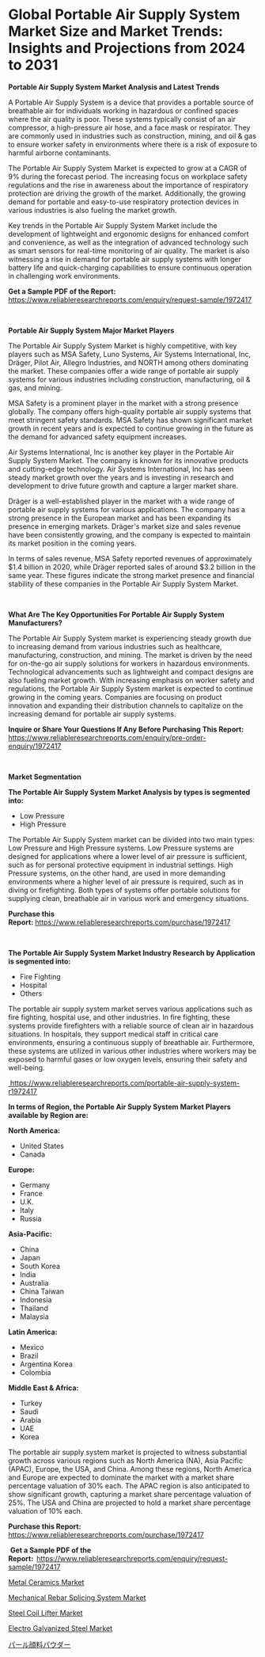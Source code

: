 <p><h1>Global Portable Air Supply System Market Size and Market Trends: Insights and Projections from 2024 to 2031</h1></p><p><strong>Portable Air Supply System Market Analysis and Latest Trends</strong></p>
<p><p>A Portable Air Supply System is a device that provides a portable source of breathable air for individuals working in hazardous or confined spaces where the air quality is poor. These systems typically consist of an air compressor, a high-pressure air hose, and a face mask or respirator. They are commonly used in industries such as construction, mining, and oil & gas to ensure worker safety in environments where there is a risk of exposure to harmful airborne contaminants.</p><p>The Portable Air Supply System Market is expected to grow at a CAGR of 9% during the forecast period. The increasing focus on workplace safety regulations and the rise in awareness about the importance of respiratory protection are driving the growth of the market. Additionally, the growing demand for portable and easy-to-use respiratory protection devices in various industries is also fueling the market growth.</p><p>Key trends in the Portable Air Supply System Market include the development of lightweight and ergonomic designs for enhanced comfort and convenience, as well as the integration of advanced technology such as smart sensors for real-time monitoring of air quality. The market is also witnessing a rise in demand for portable air supply systems with longer battery life and quick-charging capabilities to ensure continuous operation in challenging work environments.</p></p>
<p><strong>Get a Sample PDF of the Report:&nbsp;</strong> <a href="https://www.reliableresearchreports.com/enquiry/request-sample/1972417">https://www.reliableresearchreports.com/enquiry/request-sample/1972417</a></p>
<p>&nbsp;</p>
<p><strong>Portable Air Supply System Major Market Players</strong></p>
<p><p>The Portable Air Supply System Market is highly competitive, with key players such as MSA Safety, Luno Systems, Air Systems International, Inc, Dräger, Pilot Air, Allegro Industries, and NORTH among others dominating the market. These companies offer a wide range of portable air supply systems for various industries including construction, manufacturing, oil & gas, and mining.</p><p>MSA Safety is a prominent player in the market with a strong presence globally. The company offers high-quality portable air supply systems that meet stringent safety standards. MSA Safety has shown significant market growth in recent years and is expected to continue growing in the future as the demand for advanced safety equipment increases.</p><p>Air Systems International, Inc is another key player in the Portable Air Supply System Market. The company is known for its innovative products and cutting-edge technology. Air Systems International, Inc has seen steady market growth over the years and is investing in research and development to drive future growth and capture a larger market share.</p><p>Dräger is a well-established player in the market with a wide range of portable air supply systems for various applications. The company has a strong presence in the European market and has been expanding its presence in emerging markets. Dräger's market size and sales revenue have been consistently growing, and the company is expected to maintain its market position in the coming years.</p><p>In terms of sales revenue, MSA Safety reported revenues of approximately $1.4 billion in 2020, while Dräger reported sales of around $3.2 billion in the same year. These figures indicate the strong market presence and financial stability of these companies in the Portable Air Supply System Market.</p></p>
<p>&nbsp;</p>
<p><strong>What Are The Key Opportunities For Portable Air Supply System Manufacturers?</strong></p>
<p><p>The Portable Air Supply System market is experiencing steady growth due to increasing demand from various industries such as healthcare, manufacturing, construction, and mining. The market is driven by the need for on-the-go air supply solutions for workers in hazardous environments. Technological advancements such as lightweight and compact designs are also fueling market growth. With increasing emphasis on worker safety and regulations, the Portable Air Supply System market is expected to continue growing in the coming years. Companies are focusing on product innovation and expanding their distribution channels to capitalize on the increasing demand for portable air supply systems.</p></p>
<p><strong>Inquire or Share Your Questions If Any Before Purchasing This Report:</strong> <a href="https://www.reliableresearchreports.com/enquiry/pre-order-enquiry/1972417">https://www.reliableresearchreports.com/enquiry/pre-order-enquiry/1972417</a></p>
<p>&nbsp;</p>
<p><strong>Market Segmentation</strong></p>
<p><strong>The Portable Air Supply System Market Analysis by types is segmented into:</strong></p>
<p><ul><li>Low Pressure</li><li>High Pressure</li></ul></p>
<p><p>The Portable Air Supply System market can be divided into two main types: Low Pressure and High Pressure systems. Low Pressure systems are designed for applications where a lower level of air pressure is sufficient, such as for personal protective equipment in industrial settings. High Pressure systems, on the other hand, are used in more demanding environments where a higher level of air pressure is required, such as in diving or firefighting. Both types of systems offer portable solutions for supplying clean, breathable air in various work and emergency situations.</p></p>
<p><strong>Purchase this Report:&nbsp;</strong><a href="https://www.reliableresearchreports.com/purchase/1972417">https://www.reliableresearchreports.com/purchase/1972417</a></p>
<p>&nbsp;</p>
<p><strong>The Portable Air Supply System Market Industry Research by Application is segmented into:</strong></p>
<p><ul><li>Fire Fighting</li><li>Hospital</li><li>Others</li></ul></p>
<p><p>The portable air supply system market serves various applications such as fire fighting, hospital use, and other industries. In fire fighting, these systems provide firefighters with a reliable source of clean air in hazardous situations. In hospitals, they support medical staff in critical care environments, ensuring a continuous supply of breathable air. Furthermore, these systems are utilized in various other industries where workers may be exposed to harmful gases or low oxygen levels, ensuring their safety and well-being.</p></p>
<p><a href="https://www.reliableresearchreports.com/portable-air-supply-system-r1972417">&nbsp;https://www.reliableresearchreports.com/portable-air-supply-system-r1972417</a></p>
<p><strong>In terms of Region, the Portable Air Supply System Market Players available by Region are:</strong></p>
<p>
    <p> <strong> North America: </strong>
        <ul>
            <li>United States</li>
            <li>Canada</li>
        </ul>
        </p> 
    <p> <strong> Europe: </strong>
        <ul>
            <li>Germany</li>
            <li>France</li>
            <li>U.K.</li>
            <li>Italy</li>
            <li>Russia</li>
        </ul>
        </p> 
    <p> <strong> Asia-Pacific: </strong>
        <ul>
            <li>China</li>
            <li>Japan</li>
            <li>South Korea</li>
            <li>India</li>
            <li>Australia</li>
            <li>China Taiwan</li>
            <li>Indonesia</li>
            <li>Thailand</li>
            <li>Malaysia</li>
        </ul>
        </p> 
    <p> <strong> Latin America: </strong>
        <ul>
            <li>Mexico</li>
            <li>Brazil</li>
            <li>Argentina Korea</li>
            <li>Colombia</li>
        </ul>
        </p> 
    <p> <strong> Middle East & Africa: </strong>
        <ul>
            <li>Turkey</li>
            <li>Saudi</li>
            <li>Arabia</li>
            <li>UAE</li>
            <li>Korea</li>
        </ul>
    </p>
    </p>
<p><p>The portable air supply system market is projected to witness substantial growth across various regions such as North America (NA), Asia Pacific (APAC), Europe, the USA, and China. Among these regions, North America and Europe are expected to dominate the market with a market share percentage valuation of 30% each. The APAC region is also anticipated to show significant growth, capturing a market share percentage valuation of 25%. The USA and China are projected to hold a market share percentage valuation of 10% each.</p></p>
<p><strong>Purchase this Report: </strong><a href="https://www.reliableresearchreports.com/purchase/1972417">https://www.reliableresearchreports.com/purchase/1972417</a></p>
<p>&nbsp;<strong>Get a Sample PDF of the Report:&nbsp;&nbsp;</strong><a href="https://www.reliableresearchreports.com/enquiry/request-sample/1972417">https://www.reliableresearchreports.com/enquiry/request-sample/1972417</a></p>
<p><strong></strong></p>
<p><p><a href="https://issuu.com/reportprime-2/docs/metal-ceramics-market-size-2030.pptx">Metal Ceramics Market</a></p><p><a href="https://github.com/ChiragRP21/Market-Research-Report-List-4/blob/main/mechanical-rebar-splicing-system-market.md">Mechanical Rebar Splicing System Market</a></p><p><a href="https://github.com/Airanohannonzb68e5pb53oc1/Market-Research-Report-List-2/blob/main/steel-coil-lifter-market.md">Steel Coil Lifter Market</a></p><p><a href="https://issuu.com/reportprime-2/docs/electro-galvanized-steel-market-size-2030.pptx">Electro Galvanized Steel Market</a></p><p><a href="https://github.com/qwpelcjko9242629/Market-Research-Report-List-1/blob/main/135874133733.md">パール顔料パウダー</a></p></p>